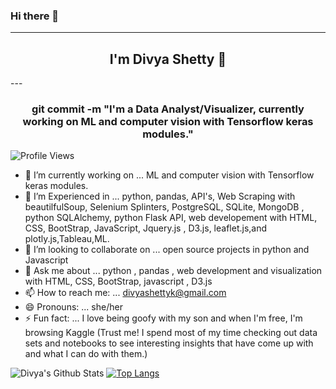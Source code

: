 ### Hi there 👋
---
<h2 align='center'>I'm Divya Shetty 👋</h2>
---
<h3 align="center">git commit -m "I'm a Data Analyst/Visualizer, currently working on ML and computer vision with Tensorflow keras modules."</h3>

![Profile Views](https://komarev.com/ghpvc/?username=divya-gh)

- 🔭 I’m currently working on ... ML and computer vision with Tensorflow keras modules.
- 🌱 I’m Experienced in ... python, pandas, API's, Web Scraping with beautilfulSoup, Selenium Splinters, PostgreSQL, SQLite, MongoDB , python SQLAlchemy, python Flask API, web developement with HTML, CSS, BootStrap, JavaScript, Jquery.js , D3.js, leaflet.js,and plotly.js,Tableau,ML.
- 👯 I’m looking to collaborate on ... open source projects in python and Javascript 
- 💬 Ask me about ... python , pandas , web development and visualization with HTML, CSS, BootStrap, javascript , D3.js 
- 📫 How to reach me: ... divyashettyk@gmail.com
- 😄 Pronouns: ... she/her
- ⚡ Fun fact: ... I love being goofy with my son and when I'm free, I'm browsing Kaggle (Trust me! I spend most of my time checking out data sets and notebooks to see interesting insights that have come up with and what I can do with them.)

![Divya's Github Stats](https://github-readme-stats.vercel.app/api?username=divya-gh&show_icons=true)
[![Top Langs](https://github-readme-stats.vercel.app/api/top-langs/?username=divya-gh&layout=compact)](https://github.com/divya-gh)

